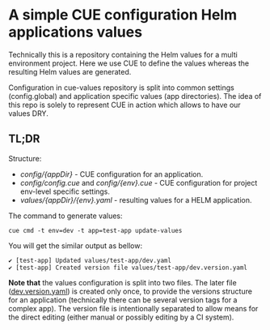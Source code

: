 # A simple CUE configuration Helm applications values

Technically this is a repository containing the Helm values for a multi environment project. Here we use CUE to define the values whereas the resulting Helm values are generated.

Configuration in cue-values repository is split into common settings (config.global) and application specific values (app directories).
The idea of this repo is solely to represent CUE in action which allows to have our values DRY.

## TL;DR

Structure:

- *config/{appDir}* - CUE configuration for an application.
- *config/config.cue* and *config/{env}.cue* - CUE configuration for project env-level specific settings.
- *values/{appDir}/{env}.yaml* - resulting values for a HELM application.

The command to generate values:

```shell
cue cmd -t env=dev -t app=test-app update-values
```

You will get the similar output as bellow:

```
✔ [test-app] Updated values/test-app/dev.yaml
✔ [test-app] Created version file values/test-app/dev.version.yaml
```

**Note that** the values configuration is split into two files. The later file ([dev.version.yaml](values/test-app/dev.version.yaml)) is created only once, to provide the versions structure for an application (technically there can be several version tags for a complex app). The version file is intentionally separated to allow means for the direct editing (either manual or possibly editing by a CI system).
